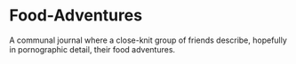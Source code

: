 Food-Adventures
===============

A communal journal where a close-knit group of friends describe, hopefully in pornographic detail, their food adventures.
